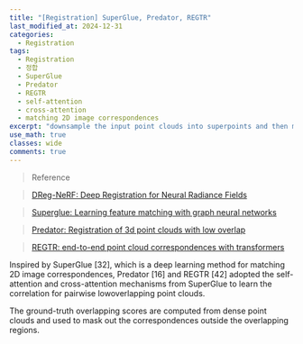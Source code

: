 ```yaml
---
title: "[Registration] SuperGlue, Predator, REGTR"
last_modified_at: 2024-12-31
categories:
  - Registration
tags:
  - Registration
  - 정합
  - SuperGlue
  - Predator
  - REGTR
  - self-attention
  - cross-attention
  - matching 2D image correspondences
excerpt: "downsample the input point clouds into superpoints and then match them through examining whether their local neighborhood (patch) overlaps."
use_math: true
classes: wide
comments: true
---
```


> Reference

> [DReg-NeRF: Deep Registration for Neural Radiance Fields
](https://openaccess.thecvf.com/content/ICCV2023/papers/Chen_DReg-NeRF_Deep_Registration_for_Neural_Radiance_Fields_ICCV_2023_paper.pdf)

> [Superglue: Learning feature matching with graph neural networks]()

> [Predator: Registration of 3d point clouds with low overlap]()

> [REGTR: end-to-end point cloud correspondences with transformers]()

Inspired by SuperGlue [32], which is a deep learning method for matching 2D image correspondences, Predator [16] and REGTR [42] adopted the self-attention and cross-attention mechanisms
from SuperGlue to learn the correlation for pairwise lowoverlapping point clouds. 

The ground-truth overlapping scores are computed from dense point clouds and used to mask out the correspondences outside the overlapping regions.


